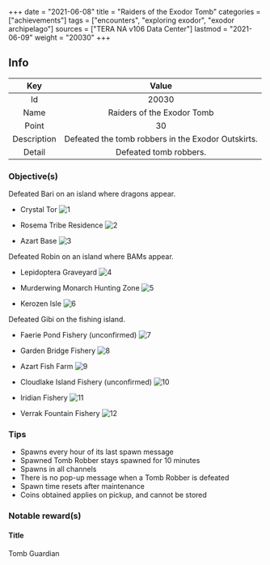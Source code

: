 +++
date = "2021-06-08"
title = "Raiders of the Exodor Tomb"
categories = ["achievements"]
tags = ["encounters", "exploring exodor", "exodor archipelago"]
sources = ["TERA NA v106 Data Center"]
lastmod = "2021-06-09"
weight = "20030"
+++

[1]: /images/achievements/encounters/20030_01.png
[2]: /images/achievements/encounters/20030_02.png
[3]: /images/achievements/encounters/20030_03.png
[4]: /images/achievements/encounters/20030_04.png
[5]: /images/achievements/encounters/20030_05.png
[6]: /images/achievements/encounters/20030_06.png
[7]: /images/achievements/encounters/20030_07.png
[8]: /images/achievements/encounters/20030_08.png
[9]: /images/achievements/encounters/20030_09.png
[10]: /images/achievements/encounters/20030_10.png
[11]: /images/achievements/encounters/20030_11.png
[12]: /images/achievements/encounters/20030_12.png

## Info

Key | Value
:-: | :-:
Id | 20030
Name | Raiders of the Exodor Tomb
Point | 30
Description | Defeated the tomb robbers in the Exodor Outskirts.
Detail | Defeated tomb robbers.

### Objective(s)

Defeated Bari on an island where dragons appear.

- Crystal Tor
![1]

- Rosema Tribe Residence
![2]

- Azart Base
![3]

Defeated Robin on an island where BAMs appear.

- Lepidoptera Graveyard
![4]

- Murderwing Monarch Hunting Zone
![5]

- Kerozen Isle
![6]

Defeated Gibi on the fishing island.

- Faerie Pond Fishery (unconfirmed)
![7]

- Garden Bridge Fishery
![8]

- Azart Fish Farm
![9]

- Cloudlake Island Fishery (unconfirmed)
![10]

- Iridian Fishery
![11]

- Verrak Fountain Fishery
![12]

### Tips
- Spawns every hour of its last spawn message
- Spawned Tomb Robber stays spawned for 10 minutes
- Spawns in all channels
- There is no pop-up message when a Tomb Robber is defeated
- Spawn time resets after maintenance
- Coins obtained applies on pickup, and cannot be stored

### Notable reward(s)

#### Title
Tomb Guardian
